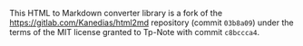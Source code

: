 This HTML to Markdown converter library is a fork of the
<https://gitlab.com/Kanedias/html2md> repository (commit `03b8a09`)
under the terms of the MIT license granted to Tp-Note with commit `c8bccca4`.

